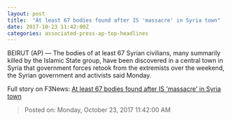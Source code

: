 ```yaml
---
layout: post
title:  "At least 67 bodies found after IS 'massacre' in Syria town"
date: 2017-10-23 11:42:00Z
categories: associated-press-ap-top-headlines
---
```


BEIRUT (AP) — The bodies of at least 67 Syrian civilians, many summarily killed by the Islamic State group, have been discovered in a central town in Syria that government forces retook from the extremists over the weekend, the Syrian government and activists said Monday.


Full story on F3News: [At least 67 bodies found after IS 'massacre' in Syria town](http://www.f3nws.com/n/2ajzrC)

> Posted on: Monday, October 23, 2017 11:42:00 AM
